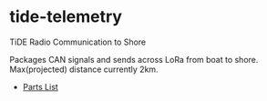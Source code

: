 # tide-telemetry
TiDE Radio Communication to Shore

Packages CAN signals and sends across LoRa from boat to shore. Max(projected) distance currently 2km. 

- [Parts List](https://github.com/uofmelectricboat/tide-telemetry/blob/main/parts_list.txt)

